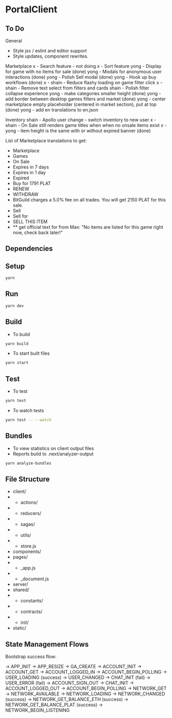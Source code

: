 # PortalClient

## To Do

General
- Style jsx / eslint and editor support
- Style updates, component rewrites.

Marketplace
  x - Search feature - not doing
  x - Sort feature
  yong - Display for game with no items for sale (done)
  yong - Modals for anonymous user interactions (done)
  yong - Polish Sell modal (done)
  yong - Hook up buy workflows (done)
  x - shain - Reduce flashy loading on game filter click
  x - shain - Remove text select from filters and cards
  shain - Polish filter collapse experience
  yong - make categories smaller height (done)
  yong - add border between desktop games filters and market (done)
  yong - center marketplace empty placeholder (centered in market section), put at top (done)
  yong - add en translations to en.json

Inventory
  shain - Apollo user change - switch inventory to new user
  x - shain - On Sale still renders game titles when when no onsale items exist
  x - yong - item height is the same with or without expired banner (done)

List of Marketplace translations to get:
- Marketplace
- Games
- On Sale
- Expires in 7 days
- Expires in 1 day
- Expired
- Buy for 1791 PLAT
- RENEW
- WITHDRAW
- BitGuild charges a 5.0% fee on all trades. You will get 2150 PLAT for this sale.
- Sell
- Sell for
- SELL THIS ITEM
- ** get official text for from Max: "No items are listed for this game right now, check back later!"

## Dependencies

## Setup

```bash
yarn
```

## Run

```bash
yarn dev
```

## Build

- To build
```bash
yarn build
```

- To start built files
```bash
yarn start
```

## Test

- To test
```bash
yarn test
```
- To watch tests
```bash
yarn test -- --watch
```

## Bundles

- To view statistics on client output files
- Reports build to .next/analyzer-output
```bash
yarn analyze-bundles
```

## File Structure

- client/
- - actions/
- - reducers/
- - sagas/
- - utils/
- - store.js
- components/
- pages/
- - \_app.js
- - \_document.js
- server/
- shared/
- - constants/
- - contracts/
- - intl/
- static/

## State Management Flows

Bootstrap success flow:

-> APP_INIT
  -> APP_RESIZE
  -> GA_CREATE
  -> ACCOUNT_INIT
    -> ACCOUNT_GET
      -> ACCOUNT_LOGGED_IN
        -> ACCOUNT_BEGIN_POLLING
        -> USER_LOADING
          (success) -> USER_CHANGED
                        -> CHAT_INIT
          (fail) -> USER_ERROR
          (fail) -> ACCOUNT_SIGN_OUT
                        -> CHAT_INIT
      -> ACCOUNT_LOGGED_OUT
        -> ACCOUNT_BEGIN_POLLING
    -> NETWORK_GET
      -> NETWORK_AVAILABLE
      -> NETWORK_LOADING
        -> NETWORK_CHANGED
          (success) -> NETWORK_GET_BALANCE_ETH
          (success) -> NETWORK_GET_BALANCE_PLAT
          (success) -> NETWORK_BEGIN_LISTENING
